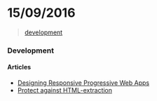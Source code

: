 # 15/09/2016

> [development](#development)

### Development

#### Articles

- [Designing Responsive Progressive Web Apps](https://cloudfour.com/thinks/designing-responsive-progressive-web-apps/)
- [Protect against HTML-extraction](https://chloe.re/2016/07/19/protect-against-html-extraction/)

